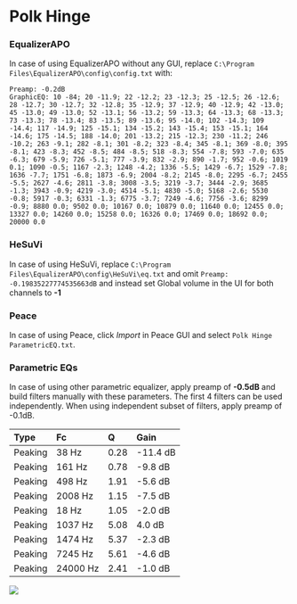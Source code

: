 # Polk Hinge

### EqualizerAPO
In case of using EqualizerAPO without any GUI, replace `C:\Program Files\EqualizerAPO\config\config.txt`
with:
```
Preamp: -0.2dB
GraphicEQ: 10 -84; 20 -11.9; 22 -12.2; 23 -12.3; 25 -12.5; 26 -12.6; 28 -12.7; 30 -12.7; 32 -12.8; 35 -12.9; 37 -12.9; 40 -12.9; 42 -13.0; 45 -13.0; 49 -13.0; 52 -13.1; 56 -13.2; 59 -13.3; 64 -13.3; 68 -13.3; 73 -13.3; 78 -13.4; 83 -13.5; 89 -13.6; 95 -14.0; 102 -14.3; 109 -14.4; 117 -14.9; 125 -15.1; 134 -15.2; 143 -15.4; 153 -15.1; 164 -14.6; 175 -14.5; 188 -14.0; 201 -13.2; 215 -12.3; 230 -11.2; 246 -10.2; 263 -9.1; 282 -8.1; 301 -8.2; 323 -8.4; 345 -8.1; 369 -8.0; 395 -8.1; 423 -8.3; 452 -8.5; 484 -8.5; 518 -8.3; 554 -7.8; 593 -7.0; 635 -6.3; 679 -5.9; 726 -5.1; 777 -3.9; 832 -2.9; 890 -1.7; 952 -0.6; 1019 0.1; 1090 -0.5; 1167 -2.3; 1248 -4.2; 1336 -5.5; 1429 -6.7; 1529 -7.8; 1636 -7.7; 1751 -6.8; 1873 -6.9; 2004 -8.2; 2145 -8.0; 2295 -6.7; 2455 -5.5; 2627 -4.6; 2811 -3.8; 3008 -3.5; 3219 -3.7; 3444 -2.9; 3685 -1.3; 3943 -0.9; 4219 -3.0; 4514 -5.1; 4830 -5.0; 5168 -2.6; 5530 -0.8; 5917 -0.3; 6331 -1.3; 6775 -3.7; 7249 -4.6; 7756 -3.6; 8299 -0.9; 8880 0.0; 9502 0.0; 10167 0.0; 10879 0.0; 11640 0.0; 12455 0.0; 13327 0.0; 14260 0.0; 15258 0.0; 16326 0.0; 17469 0.0; 18692 0.0; 20000 0.0
```

### HeSuVi
In case of using HeSuVi, replace `C:\Program Files\EqualizerAPO\config\HeSuVi\eq.txt` and omit `Preamp:
-0.19835227774535663dB` and instead set Global volume in the UI for both channels to **-1**

### Peace
In case of using Peace, click *Import* in Peace GUI and select `Polk Hinge ParametricEQ.txt`.

### Parametric EQs
In case of using other parametric equalizer, apply preamp of **-0.5dB** and build filters manually
with these parameters. The first 4 filters can be used independently.
When using independent subset of filters, apply preamp of -0.1dB.

| Type    | Fc       |    Q | Gain     |
|:--------|:---------|:-----|:---------|
| Peaking | 38 Hz    | 0.28 | -11.4 dB |
| Peaking | 161 Hz   | 0.78 | -9.8 dB  |
| Peaking | 498 Hz   | 1.91 | -5.6 dB  |
| Peaking | 2008 Hz  | 1.15 | -7.5 dB  |
| Peaking | 18 Hz    | 1.05 | -2.0 dB  |
| Peaking | 1037 Hz  | 5.08 | 4.0 dB   |
| Peaking | 1474 Hz  | 5.37 | -2.3 dB  |
| Peaking | 7245 Hz  | 5.61 | -4.6 dB  |
| Peaking | 24000 Hz | 2.41 | -1.0 dB  |

![](https://raw.githubusercontent.com/jaakkopasanen/AutoEq/master/results/innerfidelity/sbaf-serious/Polk%20Hinge/Polk%20Hinge.png)